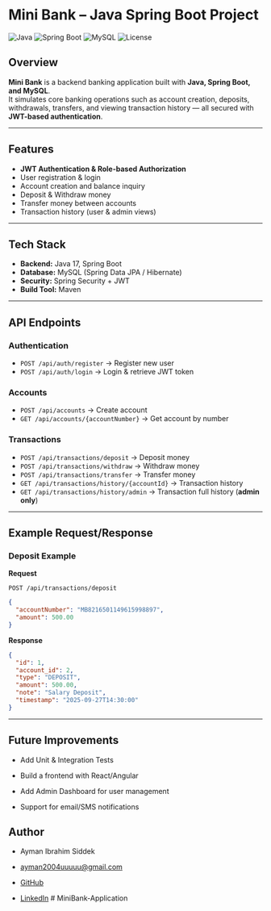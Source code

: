 # Mini Bank – Java Spring Boot Project

![Java](https://img.shields.io/badge/Java-17-blue)
![Spring Boot](https://img.shields.io/badge/Spring%20Boot-3-green)
![MySQL](https://img.shields.io/badge/Database-MySQL-orange)
![License](https://img.shields.io/badge/License-MIT-yellow)

## Overview
**Mini Bank** is a backend banking application built with **Java, Spring Boot, and MySQL**.  
It simulates core banking operations such as account creation, deposits, withdrawals, transfers, and viewing transaction history — all secured with **JWT-based authentication**.

---

## Features
- **JWT Authentication & Role-based Authorization**
- User registration & login
- Account creation and balance inquiry
- Deposit & Withdraw money
- Transfer money between accounts
- Transaction history (user & admin views)

---

## Tech Stack
- **Backend:** Java 17, Spring Boot
- **Database:** MySQL (Spring Data JPA / Hibernate)
- **Security:** Spring Security + JWT
- **Build Tool:** Maven


---

## API Endpoints

### Authentication
- `POST /api/auth/register` → Register new user
- `POST /api/auth/login` → Login & retrieve JWT token

### Accounts
- `POST /api/accounts` → Create account
- `GET /api/accounts/{accountNumber}` → Get account by number

### Transactions
- `POST /api/transactions/deposit` → Deposit money
- `POST /api/transactions/withdraw` → Withdraw money
- `POST /api/transactions/transfer` → Transfer money
- `GET /api/transactions/history/{accountId}` → Transaction history
- `GET /api/transactions/history/admin` → Transaction full history (**admin only**)

---
## Example Request/Response

### Deposit Example
**Request**

`POST /api/transactions/deposit`
```json
{
  "accountNumber": "MB8216501149615998897",
  "amount": 500.00
}
```
**Response**
```json
{
  "id": 1,
  "account_id": 2,
  "type": "DEPOSIT",
  "amount": 500.00,
  "note": "Salary Deposit",
  "timestamp": "2025-09-27T14:30:00"
}
```
---
## Future Improvements

- Add Unit & Integration Tests

- Build a frontend with React/Angular

- Add Admin Dashboard for user management

- Support for email/SMS notifications

## Author

- Ayman Ibrahim Siddek

- ayman2004uuuuu@gmail.com

-  [GitHub](https://github.com/Ayman2004iu)

- [LinkedIn]( https://www.linkedin.com/in/ayman-ibrahim-8b48aa28a/)
#   M i n i B a n k - A p p l i c a t i o n  
 